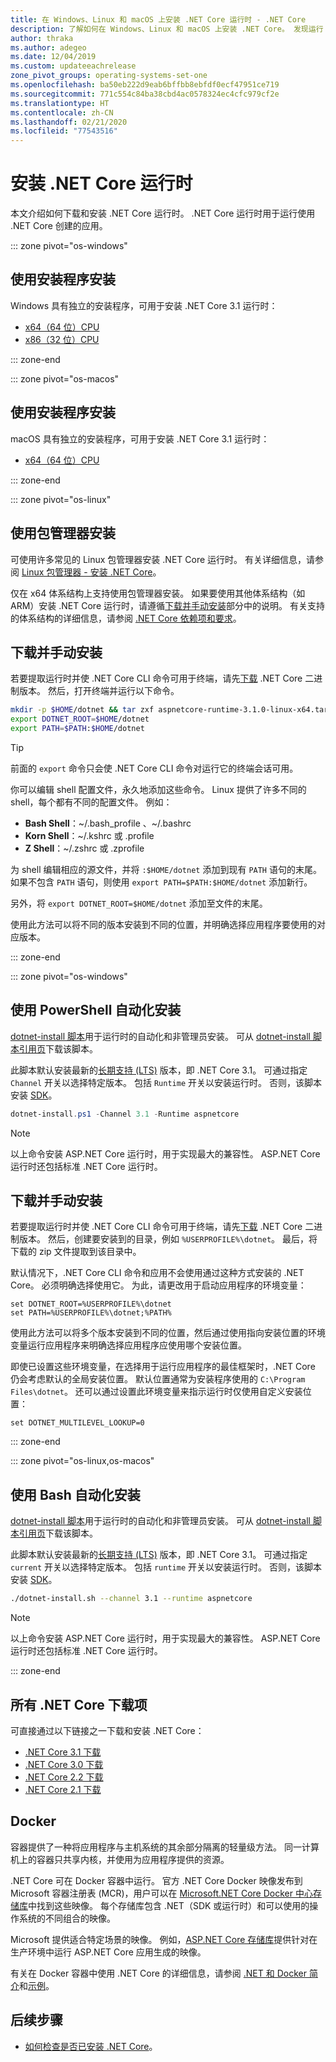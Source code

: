 ```yaml
---
title: 在 Windows、Linux 和 macOS 上安装 .NET Core 运行时 - .NET Core
description: 了解如何在 Windows、Linux 和 macOS 上安装 .NET Core。 发现运行 .NET Core 应用所需的依赖项。
author: thraka
ms.author: adegeo
ms.date: 12/04/2019
ms.custom: updateeachrelease
zone_pivot_groups: operating-systems-set-one
ms.openlocfilehash: ba50eb222d9eab6bffbb8ebfdf0ecf47951ce719
ms.sourcegitcommit: 771c554c84ba38cbd4ac0578324ec4cfc979cf2e
ms.translationtype: HT
ms.contentlocale: zh-CN
ms.lasthandoff: 02/21/2020
ms.locfileid: "77543516"
---
```

# <a name="install-the-net-core-runtime"></a>安装 .NET Core 运行时

本文介绍如何下载和安装 .NET Core 运行时。 .NET Core 运行时用于运行使用 .NET Core 创建的应用。

::: zone pivot="os-windows"

## <a name="install-with-an-installer"></a>使用安装程序安装

Windows 具有独立的安装程序，可用于安装 .NET Core 3.1 运行时：

- [x64（64 位）CPU](https://dotnet.microsoft.com/download/dotnet-core/3.1)
- [x86（32 位）CPU](https://dotnet.microsoft.com/download/dotnet-core/3.1)

::: zone-end

::: zone pivot="os-macos"

## <a name="install-with-an-installer"></a>使用安装程序安装

macOS 具有独立的安装程序，可用于安装 .NET Core 3.1 运行时：

- [x64（64 位）CPU](https://dotnet.microsoft.com/download/dotnet-core/3.1)

::: zone-end

::: zone pivot="os-linux"

## <a name="install-with-a-package-manager"></a>使用包管理器安装

可使用许多常见的 Linux 包管理器安装 .NET Core 运行时。 有关详细信息，请参阅 [Linux 包管理器 - 安装 .NET Core](linux-package-managers.md)。

仅在 x64 体系结构上支持使用包管理器安装。 如果要使用其他体系结构（如 ARM）安装 .NET Core 运行时，请遵循[下载并手动安装](#download-and-manually-install)部分中的说明。 有关支持的体系结构的详细信息，请参阅 [.NET Core 依赖项和要求](dependencies.md)。

## <a name="download-and-manually-install"></a>下载并手动安装

若要提取运行时并使 .NET Core CLI 命令可用于终端，请先[下载](#all-net-core-downloads) .NET Core 二进制版本。 然后，打开终端并运行以下命令。

```bash
mkdir -p $HOME/dotnet && tar zxf aspnetcore-runtime-3.1.0-linux-x64.tar.gz -C $HOME/dotnet
export DOTNET_ROOT=$HOME/dotnet
export PATH=$PATH:$HOME/dotnet
```

> [!TIP]
> 前面的 `export` 命令只会使 .NET Core CLI 命令对运行它的终端会话可用。
>
> 你可以编辑 shell 配置文件，永久地添加这些命令。 Linux 提供了许多不同的 shell，每个都有不同的配置文件。 例如：
>
> - **Bash Shell**：~/.bash_profile  、~/.bashrc 
> - **Korn Shell**：~/.kshrc  或 .profile 
> - **Z Shell**：~/.zshrc  或 .zprofile 
> 
> 为 shell 编辑相应的源文件，并将 `:$HOME/dotnet` 添加到现有 `PATH` 语句的末尾。 如果不包含 `PATH` 语句，则使用 `export PATH=$PATH:$HOME/dotnet` 添加新行。
>
> 另外，将 `export DOTNET_ROOT=$HOME/dotnet` 添加至文件的末尾。

使用此方法可以将不同的版本安装到不同的位置，并明确选择应用程序要使用的对应版本。

::: zone-end

::: zone pivot="os-windows"

## <a name="install-with-powershell-automation"></a>使用 PowerShell 自动化安装

[dotnet-install 脚本](../tools/dotnet-install-script.md)用于运行时的自动化和非管理员安装。 可从 [dotnet-install 脚本引用页](../tools/dotnet-install-script.md)下载该脚本。

此脚本默认安装最新的[长期支持 (LTS)](https://dotnet.microsoft.com/platform/support/policy/dotnet-core) 版本，即 .NET Core 3.1。 可通过指定 `Channel` 开关以选择特定版本。 包括 `Runtime` 开关以安装运行时。 否则，该脚本安装 [SDK](sdk.md)。

```powershell
dotnet-install.ps1 -Channel 3.1 -Runtime aspnetcore
```

> [!NOTE]
> 以上命令安装 ASP.NET Core 运行时，用于实现最大的兼容性。 ASP.NET Core 运行时还包括标准 .NET Core 运行时。

## <a name="download-and-manually-install"></a>下载并手动安装

若要提取运行时并使 .NET Core CLI 命令可用于终端，请先[下载](#all-net-core-downloads) .NET Core 二进制版本。 然后，创建要安装到的目录，例如 `%USERPROFILE%\dotnet`。 最后，将下载的 zip 文件提取到该目录中。

默认情况下，.NET Core CLI 命令和应用不会使用通过这种方式安装的 .NET Core。 必须明确选择使用它。 为此，请更改用于启动应用程序的环境变量：

```console
set DOTNET_ROOT=%USERPROFILE%\dotnet
set PATH=%USERPROFILE%\dotnet;%PATH%
```

使用此方法可以将多个版本安装到不同的位置，然后通过使用指向安装位置的环境变量运行应用程序来明确选择应用程序应使用哪个安装位置。

即使已设置这些环境变量，在选择用于运行应用程序的最佳框架时，.NET Core 仍会考虑默认的全局安装位置。 默认位置通常为安装程序使用的 `C:\Program Files\dotnet`。 还可以通过设置此环境变量来指示运行时仅使用自定义安装位置：

```console
set DOTNET_MULTILEVEL_LOOKUP=0
```

::: zone-end

::: zone pivot="os-linux,os-macos"

## <a name="install-with-bash-automation"></a>使用 Bash 自动化安装

[dotnet-install 脚本](../tools/dotnet-install-script.md)用于运行时的自动化和非管理员安装。 可从 [dotnet-install 脚本引用页](../tools/dotnet-install-script.md)下载该脚本。

此脚本默认安装最新的[长期支持 (LTS)](https://dotnet.microsoft.com/platform/support/policy/dotnet-core) 版本，即 .NET Core 3.1。 可通过指定 `current` 开关以选择特定版本。 包括 `runtime` 开关以安装运行时。 否则，该脚本安装 [SDK](sdk.md)。

```bash
./dotnet-install.sh --channel 3.1 --runtime aspnetcore
```

> [!NOTE]
> 以上命令安装 ASP.NET Core 运行时，用于实现最大的兼容性。 ASP.NET Core 运行时还包括标准 .NET Core 运行时。

::: zone-end

## <a name="all-net-core-downloads"></a>所有 .NET Core 下载项

可直接通过以下链接之一下载和安装 .NET Core：

- [.NET Core 3.1 下载](https://dotnet.microsoft.com/download/dotnet-core/3.1)
- [.NET Core 3.0 下载](https://dotnet.microsoft.com/download/dotnet-core/3.0)
- [.NET Core 2.2 下载](https://dotnet.microsoft.com/download/dotnet-core/2.2)
- [.NET Core 2.1 下载](https://dotnet.microsoft.com/download/dotnet-core/2.1)

## <a name="docker"></a>Docker

容器提供了一种将应用程序与主机系统的其余部分隔离的轻量级方法。 同一计算机上的容器只共享内核，并使用为应用程序提供的资源。

.NET Core 可在 Docker 容器中运行。 官方 .NET Core Docker 映像发布到 Microsoft 容器注册表 (MCR)，用户可以在 [Microsoft.NET Core Docker 中心存储库](https://hub.docker.com/_/microsoft-dotnet-core/)中找到这些映像。 每个存储库包含 .NET（SDK 或运行时）和可以使用的操作系统的不同组合的映像。

Microsoft 提供适合特定场景的映像。 例如，[ASP.NET Core 存储库](https://hub.docker.com/_/microsoft-dotnet-core-aspnet/)提供针对在生产环境中运行 ASP.NET Core 应用生成的映像。

有关在 Docker 容器中使用 .NET Core 的详细信息，请参阅 [.NET 和 Docker 简介](../docker/introduction.md)和[示例](https://github.com/dotnet/dotnet-docker/blob/master/samples/README.md)。

## <a name="next-steps"></a>后续步骤

- [如何检查是否已安装 .NET Core](how-to-detect-installed-versions.md)。
